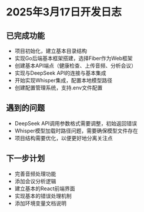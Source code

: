 # 2025年3月17日开发日志

## 已完成功能

- 项目初始化，建立基本目录结构
- 实现Go后端基本框架搭建，选择Fiber作为Web框架
- 创建基本API端点（健康检查、上传音频、分析会议）
- 实现与DeepSeek API的连接与基本集成
- 开始实现Whisper集成，配置本地模型路径
- 创建配置管理系统，支持.env文件配置

## 遇到的问题

- DeepSeek API调用参数格式需要调整，初始返回错误
- Whisper模型加载时路径问题，需要确保模型文件存在
- 项目结构需要优化，以便更好地分离关注点

## 下一步计划

- 完善音频处理功能
- 添加会议分析逻辑
- 建立基本的React前端界面
- 实现基本的错误处理机制
- 添加环境变量文档说明 